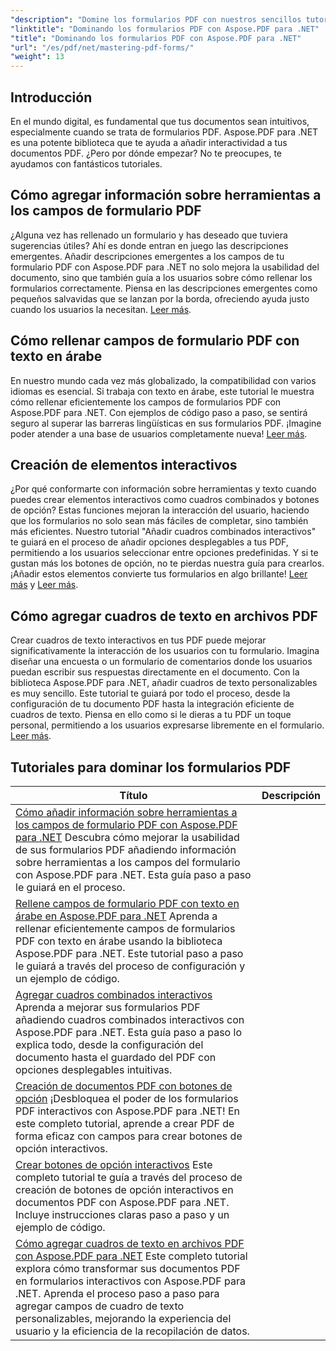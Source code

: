 ```yaml
---
"description": "Domine los formularios PDF con nuestros sencillos tutoriales de Aspose.PDF para .NET. Aprenda a añadir información sobre herramientas, rellenar campos y crear componentes interactivos."
"linktitle": "Dominando los formularios PDF con Aspose.PDF para .NET"
"title": "Dominando los formularios PDF con Aspose.PDF para .NET"
"url": "/es/pdf/net/mastering-pdf-forms/"
"weight": 13
---
```


## Introducción

En el mundo digital, es fundamental que tus documentos sean intuitivos, especialmente cuando se trata de formularios PDF. Aspose.PDF para .NET es una potente biblioteca que te ayuda a añadir interactividad a tus documentos PDF. ¿Pero por dónde empezar? No te preocupes, te ayudamos con fantásticos tutoriales.

## Cómo agregar información sobre herramientas a los campos de formulario PDF

¿Alguna vez has rellenado un formulario y has deseado que tuviera sugerencias útiles? Ahí es donde entran en juego las descripciones emergentes. Añadir descripciones emergentes a los campos de tu formulario PDF con Aspose.PDF para .NET no solo mejora la usabilidad del documento, sino que también guía a los usuarios sobre cómo rellenar los formularios correctamente. Piensa en las descripciones emergentes como pequeños salvavidas que se lanzan por la borda, ofreciendo ayuda justo cuando los usuarios la necesitan. [Leer más](./adding-tooltips-to-pdf-form-fields/).

## Cómo rellenar campos de formulario PDF con texto en árabe

En nuestro mundo cada vez más globalizado, la compatibilidad con varios idiomas es esencial. Si trabaja con texto en árabe, este tutorial le muestra cómo rellenar eficientemente los campos de formularios PDF con Aspose.PDF para .NET. Con ejemplos de código paso a paso, se sentirá seguro al superar las barreras lingüísticas en sus formularios PDF. ¡Imagine poder atender a una base de usuarios completamente nueva! [Leer más](./fill-pdf-form-fields-with-arabic-text/).

## Creación de elementos interactivos

¿Por qué conformarte con información sobre herramientas y texto cuando puedes crear elementos interactivos como cuadros combinados y botones de opción? Estas funciones mejoran la interacción del usuario, haciendo que los formularios no solo sean más fáciles de completar, sino también más eficientes. Nuestro tutorial "Añadir cuadros combinados interactivos" te guiará en el proceso de añadir opciones desplegables a tus PDF, permitiendo a los usuarios seleccionar entre opciones predefinidas. Y si te gustan más los botones de opción, no te pierdas nuestra guía para crearlos. ¡Añadir estos elementos convierte tus formularios en algo brillante! [Leer más](./add-interactive-combo-boxes/) y [Leer más](./create-interactive-radio-buttons/).


## Cómo agregar cuadros de texto en archivos PDF

Crear cuadros de texto interactivos en tus PDF puede mejorar significativamente la interacción de los usuarios con tu formulario. Imagina diseñar una encuesta o un formulario de comentarios donde los usuarios puedan escribir sus respuestas directamente en el documento. Con la biblioteca Aspose.PDF para .NET, añadir cuadros de texto personalizables es muy sencillo. Este tutorial te guiará por todo el proceso, desde la configuración de tu documento PDF hasta la integración eficiente de cuadros de texto. Piensa en ello como si le dieras a tu PDF un toque personal, permitiendo a los usuarios expresarse libremente en el formulario. [Leer más](./adding-text-boxes/).

## Tutoriales para dominar los formularios PDF
| Título | Descripción |
| --- | --- | 
| [Cómo añadir información sobre herramientas a los campos de formulario PDF con Aspose.PDF para .NET](./adding-tooltips-to-pdf-form-fields/) Descubra cómo mejorar la usabilidad de sus formularios PDF añadiendo información sobre herramientas a los campos del formulario con Aspose.PDF para .NET. Esta guía paso a paso le guiará en el proceso.  
| [Rellene campos de formulario PDF con texto en árabe en Aspose.PDF para .NET](./fill-pdf-form-fields-with-arabic-text/) Aprenda a rellenar eficientemente campos de formularios PDF con texto en árabe usando la biblioteca Aspose.PDF para .NET. Este tutorial paso a paso le guiará a través del proceso de configuración y un ejemplo de código.  
| [Agregar cuadros combinados interactivos](./add-interactive-combo-boxes/) Aprenda a mejorar sus formularios PDF añadiendo cuadros combinados interactivos con Aspose.PDF para .NET. Esta guía paso a paso lo explica todo, desde la configuración del documento hasta el guardado del PDF con opciones desplegables intuitivas.  
| [Creación de documentos PDF con botones de opción](./creating-pdf-document-with-radio-buttons/) ¡Desbloquea el poder de los formularios PDF interactivos con Aspose.PDF para .NET! En este completo tutorial, aprende a crear PDF de forma eficaz con campos para crear botones de opción interactivos.  
| [Crear botones de opción interactivos](./create-interactive-radio-buttons/) Este completo tutorial te guía a través del proceso de creación de botones de opción interactivos en documentos PDF con Aspose.PDF para .NET. Incluye instrucciones claras paso a paso y un ejemplo de código.  
| [Cómo agregar cuadros de texto en archivos PDF con Aspose.PDF para .NET](./adding-text-boxes/) Este completo tutorial explora cómo transformar sus documentos PDF en formularios interactivos con Aspose.PDF para .NET. Aprenda el proceso paso a paso para agregar campos de cuadro de texto personalizables, mejorando la experiencia del usuario y la eficiencia de la recopilación de datos.
